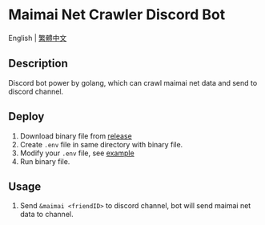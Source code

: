 # Maimai Net Crawler Discord Bot
English | [繁體中文](readme_cn.md)

## Description
Discord bot power by golang, which can crawl maimai net data and send to discord channel.

## Deploy
1. Download binary file from [release]()
2. Create `.env` file in same directory with binary file.
3. Modify your `.env` file, see [example](.env.example)
4. Run binary file.

## Usage
1. Send `&maimai <friendID>` to discord channel, bot will send maimai net data to channel.